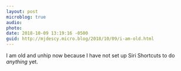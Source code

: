 ```yaml
---
layout: post
microblog: true
audio: 
photo: 
date: 2018-10-09 13:19:16 -0500
guid: http://mjdescy.micro.blog/2018/10/09/i-am-old.html
---
```

I am old and unhip now because I have not set up Siri Shortcuts to do _anything_ yet.
